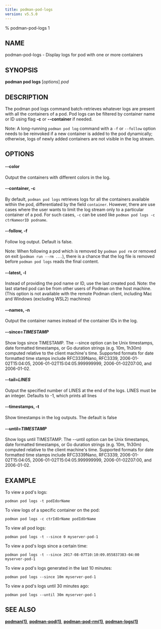 ```yaml
---
title: podman-pod-logs
version: v5.5.0
---
```


% podman-pod-logs 1

## NAME
podman\-pod\-logs - Display logs for pod with one or more containers

## SYNOPSIS
**podman pod logs** [*options*] *pod*

## DESCRIPTION
The podman pod logs command batch-retrieves whatever logs are present with all the containers of a pod. Pod logs can be filtered by container name or ID using flag **-c** or **--container** if needed.

Note: A long-running `podman pod log` command with a `-f` or `--follow` option needs to be reinvoked if a new container is added to the pod dynamically; otherwise, logs of newly added containers are not visible in the log stream.

## OPTIONS


[//]: # (BEGIN included file options/color.md)
#### **--color**

Output the containers with different colors in the log.

[//]: # (END   included file options/color.md)

#### **--container**, **-c**

By default, `podman pod logs` retrieves logs for all the containers available within the pod, differentiated by the field `container`. However, there are use cases where the user wants to limit the log stream only to a particular container of a pod. For such cases, `-c` can be used like `podman pod logs -c ctrNameorID podname`.


[//]: # (BEGIN included file options/follow.md)
#### **--follow**, **-f**

Follow log output.  Default is false.

Note: When following a pod which is removed by `podman pod rm`
or removed on exit (`podman run --rm ...`), there is a chance that the log
file is removed before `podman pod logs` reads the final content.

[//]: # (END   included file options/follow.md)


[//]: # (BEGIN included file options/latest.md)
#### **--latest**, **-l**

Instead of providing the pod name or ID, use the last created pod.
Note: the last started pod can be from other users of Podman on the host machine.
(This option is not available with the remote Podman client, including Mac and Windows
(excluding WSL2) machines)

[//]: # (END   included file options/latest.md)


[//]: # (BEGIN included file options/names.md)
#### **--names**, **-n**

Output the container names instead of the container IDs in the log.

[//]: # (END   included file options/names.md)


[//]: # (BEGIN included file options/since.md)
#### **--since**=*TIMESTAMP*

Show logs since TIMESTAMP. The --since option can be Unix timestamps, date formatted timestamps, or Go duration
strings (e.g. 10m, 1h30m) computed relative to the client machine's time. Supported formats for date formatted
time stamps include RFC3339Nano, RFC3339, 2006-01-02T15:04:05, 2006-01-02T15:04:05.999999999, 2006-01-02Z07:00,
and 2006-01-02.

[//]: # (END   included file options/since.md)


[//]: # (BEGIN included file options/tail.md)
#### **--tail**=*LINES*

Output the specified number of LINES at the end of the logs.  LINES must be an integer.  Defaults to -1,
which prints all lines

[//]: # (END   included file options/tail.md)


[//]: # (BEGIN included file options/timestamps.md)
#### **--timestamps**, **-t**

Show timestamps in the log outputs.  The default is false

[//]: # (END   included file options/timestamps.md)


[//]: # (BEGIN included file options/until.md)
#### **--until**=*TIMESTAMP*

Show logs until TIMESTAMP. The --until option can be Unix timestamps, date formatted timestamps, or Go duration
strings (e.g. 10m, 1h30m) computed relative to the client machine's time. Supported formats for date formatted
time stamps include RFC3339Nano, RFC3339, 2006-01-02T15:04:05, 2006-01-02T15:04:05.999999999, 2006-01-02Z07:00,
and 2006-01-02.

[//]: # (END   included file options/until.md)

## EXAMPLE

To view a pod's logs:
```
podman pod logs -t podIdorName
```

To view logs of a specific container on the pod:
```
podman pod logs -c ctrIdOrName podIdOrName
```

To view all pod logs:
```
podman pod logs -t --since 0 myserver-pod-1
```

To view a pod's logs since a certain time:
```
podman pod logs -t --since 2017-08-07T10:10:09.055837383-04:00 myserver-pod-1
```

To view a pod's logs generated in the last 10 minutes:
```
podman pod logs --since 10m myserver-pod-1
```

To view a pod's logs until 30 minutes ago:
```
podman pod logs --until 30m myserver-pod-1
```

## SEE ALSO
**[podman(1)](podman.1.md)**, **[podman-pod(1)](podman-pod.1.md)**, **[podman-pod-rm(1)](podman-pod-rm.1.md)**, **[podman-logs(1)](podman-logs.1.md)**
